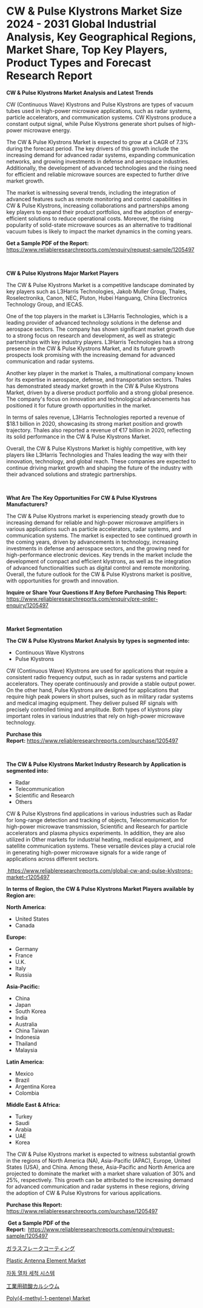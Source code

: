 <p><h1>CW & Pulse Klystrons Market Size 2024 - 2031 Global Industrial Analysis, Key Geographical Regions, Market Share, Top Key Players, Product Types and Forecast Research Report</h1></p><p><strong>CW & Pulse Klystrons Market Analysis and Latest Trends</strong></p>
<p><p>CW (Continuous Wave) Klystrons and Pulse Klystrons are types of vacuum tubes used in high-power microwave applications, such as radar systems, particle accelerators, and communication systems. CW Klystrons produce a constant output signal, while Pulse Klystrons generate short pulses of high-power microwave energy.</p><p>The CW & Pulse Klystrons Market is expected to grow at a CAGR of 7.3% during the forecast period. The key drivers of this growth include the increasing demand for advanced radar systems, expanding communication networks, and growing investments in defense and aerospace industries. Additionally, the development of advanced technologies and the rising need for efficient and reliable microwave sources are expected to further drive market growth.</p><p>The market is witnessing several trends, including the integration of advanced features such as remote monitoring and control capabilities in CW & Pulse Klystrons, increasing collaborations and partnerships among key players to expand their product portfolios, and the adoption of energy-efficient solutions to reduce operational costs. Moreover, the rising popularity of solid-state microwave sources as an alternative to traditional vacuum tubes is likely to impact the market dynamics in the coming years.</p></p>
<p><strong>Get a Sample PDF of the Report:&nbsp;</strong> <a href="https://www.reliableresearchreports.com/enquiry/request-sample/1205497">https://www.reliableresearchreports.com/enquiry/request-sample/1205497</a></p>
<p>&nbsp;</p>
<p><strong>CW & Pulse Klystrons Major Market Players</strong></p>
<p><p>The CW & Pulse Klystrons Market is a competitive landscape dominated by key players such as L3Harris Technologies, Jakob Muller Group, Thales, Roselectronika, Canon, NEC, Pluton, Hubei Hanguang, China Electronics Technology Group, and IECAS.</p><p>One of the top players in the market is L3Harris Technologies, which is a leading provider of advanced technology solutions in the defense and aerospace sectors. The company has shown significant market growth due to a strong focus on research and development, as well as strategic partnerships with key industry players. L3Harris Technologies has a strong presence in the CW & Pulse Klystrons Market, and its future growth prospects look promising with the increasing demand for advanced communication and radar systems.</p><p>Another key player in the market is Thales, a multinational company known for its expertise in aerospace, defense, and transportation sectors. Thales has demonstrated steady market growth in the CW & Pulse Klystrons Market, driven by a diverse product portfolio and a strong global presence. The company's focus on innovation and technological advancements has positioned it for future growth opportunities in the market.</p><p>In terms of sales revenue, L3Harris Technologies reported a revenue of $18.1 billion in 2020, showcasing its strong market position and growth trajectory. Thales also reported a revenue of €17 billion in 2020, reflecting its solid performance in the CW & Pulse Klystrons Market.</p><p>Overall, the CW & Pulse Klystrons Market is highly competitive, with key players like L3Harris Technologies and Thales leading the way with their innovation, technology, and global reach. These companies are expected to continue driving market growth and shaping the future of the industry with their advanced solutions and strategic partnerships.</p></p>
<p>&nbsp;</p>
<p><strong>What Are The Key Opportunities For CW & Pulse Klystrons Manufacturers?</strong></p>
<p><p>The CW & Pulse Klystrons market is experiencing steady growth due to increasing demand for reliable and high-power microwave amplifiers in various applications such as particle accelerators, radar systems, and communication systems. The market is expected to see continued growth in the coming years, driven by advancements in technology, increasing investments in defense and aerospace sectors, and the growing need for high-performance electronic devices. Key trends in the market include the development of compact and efficient klystrons, as well as the integration of advanced functionalities such as digital control and remote monitoring. Overall, the future outlook for the CW & Pulse Klystrons market is positive, with opportunities for growth and innovation.</p></p>
<p><strong>Inquire or Share Your Questions If Any Before Purchasing This Report:</strong> <a href="https://www.reliableresearchreports.com/enquiry/pre-order-enquiry/1205497">https://www.reliableresearchreports.com/enquiry/pre-order-enquiry/1205497</a></p>
<p>&nbsp;</p>
<p><strong>Market Segmentation</strong></p>
<p><strong>The CW & Pulse Klystrons Market Analysis by types is segmented into:</strong></p>
<p><ul><li>Continuous Wave Klystrons</li><li>Pulse Klystrons</li></ul></p>
<p><p>CW (Continuous Wave) Klystrons are used for applications that require a consistent radio frequency output, such as in radar systems and particle accelerators. They operate continuously and provide a stable output power. On the other hand, Pulse Klystrons are designed for applications that require high peak powers in short pulses, such as in military radar systems and medical imaging equipment. They deliver pulsed RF signals with precisely controlled timing and amplitude. Both types of klystrons play important roles in various industries that rely on high-power microwave technology.</p></p>
<p><strong>Purchase this Report:&nbsp;</strong><a href="https://www.reliableresearchreports.com/purchase/1205497">https://www.reliableresearchreports.com/purchase/1205497</a></p>
<p>&nbsp;</p>
<p><strong>The CW & Pulse Klystrons Market Industry Research by Application is segmented into:</strong></p>
<p><ul><li>Radar</li><li>Telecommunication</li><li>Scientific and Research</li><li>Others</li></ul></p>
<p><p>CW & Pulse Klystrons find applications in various industries such as Radar for long-range detection and tracking of objects, Telecommunication for high-power microwave transmission, Scientific and Research for particle accelerators and plasma physics experiments. In addition, they are also utilized in Other markets for industrial heating, medical equipment, and satellite communication systems. These versatile devices play a crucial role in generating high-power microwave signals for a wide range of applications across different sectors.</p></p>
<p><a href="https://www.reliableresearchreports.com/global-cw-and-pulse-klystrons-market-r1205497">&nbsp;https://www.reliableresearchreports.com/global-cw-and-pulse-klystrons-market-r1205497</a></p>
<p><strong>In terms of Region, the CW & Pulse Klystrons Market Players available by Region are:</strong></p>
<p>
    <p> <strong> North America: </strong>
        <ul>
            <li>United States</li>
            <li>Canada</li>
        </ul>
        </p> 
    <p> <strong> Europe: </strong>
        <ul>
            <li>Germany</li>
            <li>France</li>
            <li>U.K.</li>
            <li>Italy</li>
            <li>Russia</li>
        </ul>
        </p> 
    <p> <strong> Asia-Pacific: </strong>
        <ul>
            <li>China</li>
            <li>Japan</li>
            <li>South Korea</li>
            <li>India</li>
            <li>Australia</li>
            <li>China Taiwan</li>
            <li>Indonesia</li>
            <li>Thailand</li>
            <li>Malaysia</li>
        </ul>
        </p> 
    <p> <strong> Latin America: </strong>
        <ul>
            <li>Mexico</li>
            <li>Brazil</li>
            <li>Argentina Korea</li>
            <li>Colombia</li>
        </ul>
        </p> 
    <p> <strong> Middle East & Africa: </strong>
        <ul>
            <li>Turkey</li>
            <li>Saudi</li>
            <li>Arabia</li>
            <li>UAE</li>
            <li>Korea</li>
        </ul>
    </p>
    </p>
<p><p>The CW & Pulse Klystrons market is expected to witness substantial growth in the regions of North America (NA), Asia-Pacific (APAC), Europe, United States (USA), and China. Among these, Asia-Pacific and North America are projected to dominate the market with a market share valuation of 30% and 25%, respectively. This growth can be attributed to the increasing demand for advanced communication and radar systems in these regions, driving the adoption of CW & Pulse Klystrons for various applications.</p></p>
<p><strong>Purchase this Report: </strong><a href="https://www.reliableresearchreports.com/purchase/1205497">https://www.reliableresearchreports.com/purchase/1205497</a></p>
<p>&nbsp;<strong>Get a Sample PDF of the Report:&nbsp;&nbsp;</strong><a href="https://www.reliableresearchreports.com/enquiry/request-sample/1205497">https://www.reliableresearchreports.com/enquiry/request-sample/1205497</a></p>
<p><strong></strong></p>
<p><p><a href="https://github.com/nemesis2824/Market-Research-Report-List-2/blob/main/9825942111580.md">ガラスフレークコーティング</a></p><p><a href="https://issuu.com/reportprime-2/docs/plastic-antenna-element-market-size-2030.pptx">Plastic Antenna Element Market</a></p><p><a href="https://github.com/crfsywufhm81415/Market-Research-Report-List-2/blob/main/4787224106643.md">자동 열차 세척 시스템</a></p><p><a href="https://medium.com/@lawrencewatkins654/%E7%94%A3%E6%A5%AD%E7%94%A8%E7%9F%B3%E8%86%8F%E5%B8%82%E5%A0%B4%E3%81%AE%E6%B4%9E%E5%AF%9F-%E5%B8%82%E5%A0%B4%E3%83%88%E3%83%AC%E3%83%B3%E3%83%89-%E6%88%90%E9%95%B7-2024%E5%B9%B4%E3%81%8B%E3%82%892031%E5%B9%B4%E3%81%BE%E3%81%A7%E3%81%AE%E4%BA%88%E6%B8%AC-8e99b972a45e">工業用硫酸カルシウム</a></p><p><a href="https://github.com/wwwkeltoum/Market-Research-Report-List-3/blob/main/poly4-methyl-1-pentene-market.md">Poly(4-methyl-1-pentene) Market</a></p></p>